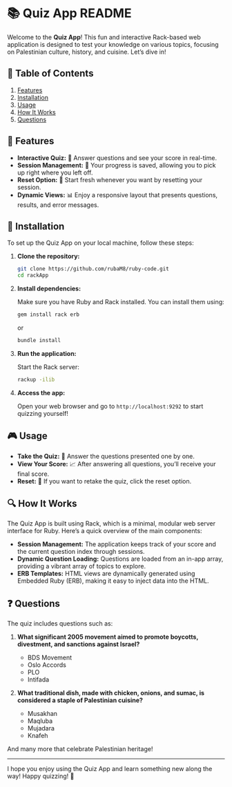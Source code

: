 # 📚 Quiz App README

Welcome to the **Quiz App**! This fun and interactive Rack-based web application is designed to test your knowledge on various topics, focusing on Palestinian culture, history, and cuisine. Let’s dive in!

## 📝 Table of Contents

1. [Features](#-features)
2. [Installation](#-installation)
3. [Usage](#-usage)
4. [How It Works](#-how-it-works)
5. [Questions](#-questions)

## 🌟 Features

- **Interactive Quiz:** 🎉 Answer questions and see your score in real-time.
- **Session Management:** 💾 Your progress is saved, allowing you to pick up right where you left off.
- **Reset Option:** 🔄 Start fresh whenever you want by resetting your session.
- **Dynamic Views:** 📊 Enjoy a responsive layout that presents questions, results, and error messages.

## 🚀 Installation

To set up the Quiz App on your local machine, follow these steps:

1. **Clone the repository:**

   ```bash
   git clone https://github.com/rubaM8/ruby-code.git
   cd rackApp
   ```

2. **Install dependencies:**

   Make sure you have Ruby and Rack installed. You can install them using:

   ```bash
   gem install rack erb
   ```

   or

      ```bash
   bundle install 
   ```

4. **Run the application:**

   Start the Rack server:

   ```bash
   rackup -ilib
   ```

5. **Access the app:**

   Open your web browser and go to `http://localhost:9292` to start quizzing yourself!

## 🎮 Usage

- **Take the Quiz:** 📝 Answer the questions presented one by one.
- **View Your Score:** 📈 After answering all questions, you’ll receive your final score.
- **Reset:** 🔄 If you want to retake the quiz, click the reset option.

## 🔍 How It Works

The Quiz App is built using Rack, which is a minimal, modular web server interface for Ruby. Here’s a quick overview of the main components:

- **Session Management:** The application keeps track of your score and the current question index through sessions.
- **Dynamic Question Loading:** Questions are loaded from an in-app array, providing a vibrant array of topics to explore.
- **ERB Templates:** HTML views are dynamically generated using Embedded Ruby (ERB), making it easy to inject data into the HTML.

## ❓ Questions

The quiz includes questions such as:

1. **What significant 2005 movement aimed to promote boycotts, divestment, and sanctions against Israel?**
   - BDS Movement
   - Oslo Accords
   - PLO
   - Intifada

2. **What traditional dish, made with chicken, onions, and sumac, is considered a staple of Palestinian cuisine?**
   - Musakhan
   - Maqluba
   - Mujadara
   - Knafeh

And many more that celebrate Palestinian heritage!

---

I hope you enjoy using the Quiz App and learn something new along the way! Happy quizzing! 🎉
